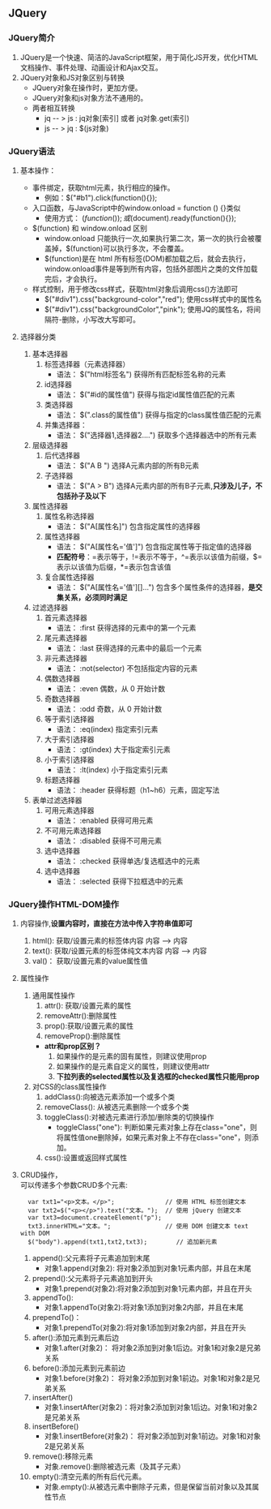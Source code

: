 ## JQuery

### JQuery简介
1. JQuery是一个快速、简洁的JavaScript框架，用于简化JS开发，优化HTML文档操作、事件处理、动画设计和Ajax交互。
2. JQuery对象和JS对象区别与转换
    + JQuery对象在操作时，更加方便。
    + JQuery对象和js对象方法不通用的。
    + 两者相互转换
       * jq -- > js : jq对象[索引] 或者 jq对象.get(索引)
       * js -- > jq : $(js对象)

### JQuery语法
1. 基本操作：
    + 事件绑定，获取html元素，执行相应的操作。
        + 例如：$("#b1").click(function(){});
    + 入口函数，与JavaScript中的window.onload = function () {}类似
        + 使用方式： $(function () {});或$(document).ready(function(){});
    + $(function)  和 window.onload 区别
        + window.onload 只能执行一次,如果执行第二次，第一次的执行会被覆盖掉，$(function)可以执行多次，不会覆盖。
        + $(function)是在 html 所有标签(DOM)都加载之后，就会去执行，window.onload事件是等到所有内容，包括外部图片之类的文件加载完后，才会执行。
    + 样式控制，用于修改css样式，获取html对象后调用css()方法即可
        + $("#div1").css("background-color","red"); 使用css样式中的属性名
        + $("#div1").css("backgroundColor","pink"); 使用JQ的属性名，将间隔符-删除，小写改大写即可。
        
2. 选择器分类
    1. 基本选择器
        1. 标签选择器（元素选择器）
            * 语法： $("html标签名") 获得所有匹配标签名称的元素
      	2. id选择器 
      		* 语法： $("#id的属性值") 获得与指定id属性值匹配的元素
      	3. 类选择器
      		* 语法： $(".class的属性值") 获得与指定的class属性值匹配的元素
      	4. 并集选择器：
      		* 语法： $("选择器1,选择器2....") 获取多个选择器选中的所有元素
    2. 层级选择器
      	1. 后代选择器
      		* 语法： $("A B ") 选择A元素内部的所有B元素		
      	2. 子选择器
      		* 语法： $("A > B") 选择A元素内部的所有B子元素,**只涉及儿子，不包括孙子及以下**
    3. 属性选择器
      	1. 属性名称选择器 
      		* 语法： $("A[属性名]") 包含指定属性的选择器
      	2. 属性选择器
      		* 语法： $("A[属性名='值']") 包含指定属性等于指定值的选择器
      		* **匹配符号**：=表示等于，!=表示不等于，^=表示以该值为前缀，$=表示以该值为后缀，*=表示包含该值
      	3. 复合属性选择器
         	* 语法： $("A[属性名='值'][]...") 包含多个属性条件的选择器，**是交集关系，必须同时满足**
    4. 过滤选择器
      	1. 首元素选择器 
      		* 语法： :first 获得选择的元素中的第一个元素
      	2. 尾元素选择器 
      		* 语法： :last 获得选择的元素中的最后一个元素
      	3. 非元素选择器
      		* 语法： :not(selector) 不包括指定内容的元素
      	4. 偶数选择器
      		* 语法： :even 偶数，从 0 开始计数
      	5. 奇数选择器
      		* 语法： :odd 奇数，从 0 开始计数
      	6. 等于索引选择器
      		* 语法： :eq(index) 指定索引元素
      	7. 大于索引选择器 
      		* 语法： :gt(index) 大于指定索引元素
      	8. 小于索引选择器 
      		* 语法： :lt(index) 小于指定索引元素
      	9. 标题选择器
      		* 语法： :header 获得标题（h1~h6）元素，固定写法
    5. 表单过滤选择器
      	1. 可用元素选择器 
      		* 语法： :enabled 获得可用元素
      	2. 不可用元素选择器 
      		* 语法： :disabled 获得不可用元素
      	3. 选中选择器 
      		* 语法： :checked 获得单选/复选框选中的元素
      	4. 选中选择器 
      		* 语法： :selected 获得下拉框选中的元素
      		
### JQuery操作HTML-DOM操作
1. 内容操作,**设置内容时，直接在方法中传入字符串值即可**
    1. html(): 获取/设置元素的标签体内容   <a><font>内容</font></a>  --> <font>内容</font>
	2. text(): 获取/设置元素的标签体纯文本内容   <a><font>内容</font></a> --> 内容
	3. val()： 获取/设置元素的value属性值
	
2. 属性操作
    1. 通用属性操作
        1. attr(): 获取/设置元素的属性
        2. removeAttr():删除属性
        3. prop():获取/设置元素的属性
        4. removeProp():删除属性
        * **attr和prop区别？**
            1. 如果操作的是元素的固有属性，则建议使用prop
            2. 如果操作的是元素自定义的属性，则建议使用attr
            3. **下拉列表的selected属性以及复选框的checked属性只能用prop**
    2. 对CSS的class属性操作
        1. addClass():向被选元素添加一个或多个类
        2. removeClass(): 从被选元素删除一个或多个类
        3. toggleClass():对被选元素进行添加/删除类的切换操作
            * toggleClass("one"): 判断如果元素对象上存在class="one"，则将属性值one删除掉，如果元素对象上不存在class="one"，则添加。
        4. css():设置或返回样式属性
3. CRUD操作，  
    可以传递多个参数CRUD多个元素:
    ```
      var txt1="<p>文本。</p>";              // 使用 HTML 标签创建文本
      var txt2=$("<p></p>").text("文本。");  // 使用 jQuery 创建文本
      var txt3=document.createElement("p");
      txt3.innerHTML="文本。";               // 使用 DOM 创建文本 text with DOM
      $("body").append(txt1,txt2,txt3);        // 追加新元素
    ```
    1. append():父元素将子元素追加到末尾
        * 对象1.append(对象2): 将对象2添加到对象1元素内部，并且在末尾
    2. prepend():父元素将子元素追加到开头
        * 对象1.prepend(对象2):将对象2添加到对象1元素内部，并且在开头
    3. appendTo():
        * 对象1.appendTo(对象2):将对象1添加到对象2内部，并且在末尾
    4. prependTo()：
        * 对象1.prependTo(对象2):将对象1添加到对象2内部，并且在开头
    5. after():添加元素到元素后边
        * 对象1.after(对象2)： 将对象2添加到对象1后边。对象1和对象2是兄弟关系
    6. before():添加元素到元素前边
        * 对象1.before(对象2)： 将对象2添加到对象1前边。对象1和对象2是兄弟关系
    7. insertAfter()
        * 对象1.insertAfter(对象2)：将对象2添加到对象1后边。对象1和对象2是兄弟关系
    8. insertBefore()
        * 对象1.insertBefore(对象2)： 将对象2添加到对象1前边。对象1和对象2是兄弟关系
    9. remove():移除元素
        * 对象.remove():删除被选元素（及其子元素）
    10. empty():清空元素的所有后代元素。
        * 对象.empty():从被选元素中删除子元素，但是保留当前对象以及其属性节点